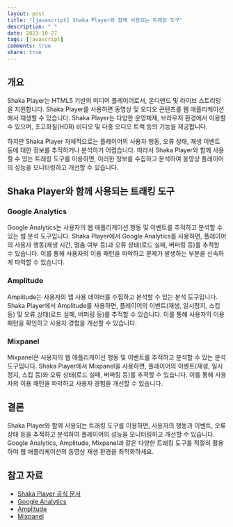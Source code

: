 ```yaml
---
layout: post
title: "[javascript] Shaka Player와 함께 사용되는 트래킹 도구"
description: " "
date: 2023-10-27
tags: [javascript]
comments: true
share: true
---
```


## 개요
Shaka Player는 HTML5 기반의 미디어 플레이어로서, 온디맨드 및 라이브 스트리밍을 지원합니다. Shaka Player를 사용하면 동영상 및 오디오 콘텐츠를 웹 애플리케이션에서 재생할 수 있습니다. Shaka Player는 다양한 운영체제, 브라우저 환경에서 이용할 수 있으며, 초고화질(HDR) 비디오 및 다중 오디오 트랙 등의 기능을 제공합니다.

하지만 Shaka Player 자체적으로는 플레이어의 사용자 행동, 오류 상태, 재생 이벤트 등에 대한 정보를 추적하거나 분석하기 어렵습니다. 따라서 Shaka Player와 함께 사용할 수 있는 트래킹 도구를 이용하면, 이러한 정보를 수집하고 분석하여 동영상 플레이어의 성능을 모니터링하고 개선할 수 있습니다.

## Shaka Player와 함께 사용되는 트래킹 도구

### Google Analytics
Google Analytics는 사용자의 웹 애플리케이션 행동 및 이벤트를 추적하고 분석할 수 있는 웹 분석 도구입니다. Shaka Player에서 Google Analytics를 사용하면, 플레이어의 사용자 행동(재생 시간, 멈춤 여부 등)과 오류 상태(로드 실패, 버퍼링 등)를 추적할 수 있습니다. 이를 통해 사용자의 이용 패턴을 파악하고 문제가 발생하는 부분을 신속하게 파악할 수 있습니다.

### Amplitude
Amplitude는 사용자의 앱 사용 데이터를 수집하고 분석할 수 있는 분석 도구입니다. Shaka Player에서 Amplitude를 사용하면, 플레이어의 이벤트(재생, 일시정지, 스킵 등) 및 오류 상태(로드 실패, 버퍼링 등)를 추적할 수 있습니다. 이를 통해 사용자의 이용 패턴을 확인하고 사용자 경험을 개선할 수 있습니다.

### Mixpanel
Mixpanel은 사용자의 웹 애플리케이션 행동 및 이벤트를 추적하고 분석할 수 있는 분석 도구입니다. Shaka Player에서 Mixpanel을 사용하면, 플레이어의 이벤트(재생, 일시정지, 스킵 등)와 오류 상태(로드 실패, 버퍼링 등)를 추적할 수 있습니다. 이를 통해 사용자의 이용 패턴을 파악하고 사용자 경험을 개선할 수 있습니다.

## 결론
Shaka Player와 함께 사용되는 트래킹 도구를 이용하면, 사용자의 행동과 이벤트, 오류 상태 등을 추적하고 분석하여 플레이어의 성능을 모니터링하고 개선할 수 있습니다. Google Analytics, Amplitude, Mixpanel과 같은 다양한 트래킹 도구를 적절히 활용하여 웹 애플리케이션의 동영상 재생 환경을 최적화하세요.

## 참고 자료
- [Shaka Player 공식 문서](https://github.com/google/shaka-player)
- [Google Analytics](https://analytics.google.com/)
- [Amplitude](https://amplitude.com/)
- [Mixpanel](https://mixpanel.com/)
